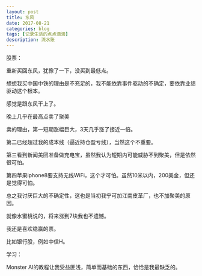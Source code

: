 ```yaml
---
layout: post
title: 东风
date: 2017-08-21
categories: blog
tags: [记录生活的点点滴滴]
description: 流水账
---
```


股票：

重新买回东风，犹豫了一下，没买到最低点。

想想我买中国中铁的理由是不充足的，我不能依靠事件驱动的不确定，要依靠业绩驱动这个根本。

感觉是跟东风干上了。

晚上几乎在最高点卖了聚美

卖的理由，第一短期涨幅巨大，3天几乎涨了接近一倍。

第二已经超过我的成本线（逼近持仓盈亏线），当然这个不重要。

第三看到新闻美团准备做充电宝，虽然我认为短期内可能威胁不到聚美，但是依然很可怕。

第四苹果iphone8要支持无线WiFi，这个才可怕。虽然10米以内，200美金，但还是觉得可怕。

总之我讨厌巨大的不确定性，这也是当初我宁可加江南皮革厂，也不加聚美的原因。

就像水蜜桃说的，将来涨到7块我也不遗憾。

我还是喜欢稳赢的票。

比如银行股，例如中信H。

学习：

Monster AI的教程让我受益匪浅，简单而基础的东西，恰恰是我最缺乏的。

